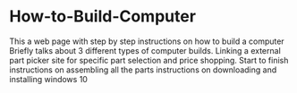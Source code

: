 # How-to-Build-Computer
This a web page with step by step instructions on how to build a computer
Briefly talks about 3 different types of computer builds.
Linking a external part picker site for specific part selection and price shopping. 
Start to finish instructions on assembling all the parts
instructions on downloading and installing windows 10

